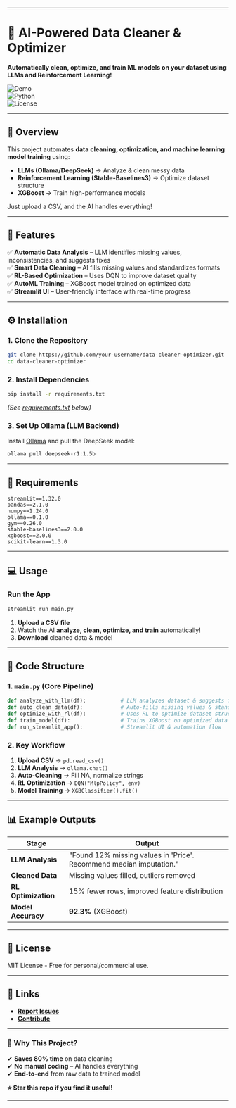 

---

# **🤖 AI-Powered Data Cleaner & Optimizer**  
**Automatically clean, optimize, and train ML models on your dataset using LLMs and Reinforcement Learning!**  

![Demo](https://img.shields.io/badge/Demo-Streamlit-FF4B4B?logo=streamlit)  
![Python](https://img.shields.io/badge/Python-3.10%2B-blue?logo=python)  
![License](https://img.shields.io/badge/License-MIT-green)  

---

## **📌 Overview**  
This project automates **data cleaning, optimization, and machine learning model training** using:  
- **LLMs (Ollama/DeepSeek)** → Analyze & clean messy data  
- **Reinforcement Learning (Stable-Baselines3)** → Optimize dataset structure  
- **XGBoost** → Train high-performance models  

Just upload a CSV, and the AI handles everything!  

---

## **🚀 Features**  
✅ **Automatic Data Analysis** – LLM identifies missing values, inconsistencies, and suggests fixes  
✅ **Smart Data Cleaning** – AI fills missing values and standardizes formats  
✅ **RL-Based Optimization** – Uses DQN to improve dataset quality  
✅ **AutoML Training** – XGBoost model trained on optimized data  
✅ **Streamlit UI** – User-friendly interface with real-time progress  

---

## **⚙️ Installation**  

### **1. Clone the Repository**  
```bash
git clone https://github.com/your-username/data-cleaner-optimizer.git
cd data-cleaner-optimizer
```

### **2. Install Dependencies**  
```bash
pip install -r requirements.txt
```
*(See [requirements.txt](#requirements) below)*  

### **3. Set Up Ollama (LLM Backend)**  
Install [Ollama](https://ollama.ai/) and pull the DeepSeek model:  
```bash
ollama pull deepseek-r1:1.5b
```

---

## **📂 Requirements**  
```plaintext
streamlit==1.32.0
pandas==2.1.0
numpy==1.24.0
ollama==0.1.0
gym==0.26.0
stable-baselines3==2.0.0
xgboost==2.0.0
scikit-learn==1.3.0
```

---

## **💻 Usage**  

### **Run the App**  
```bash
streamlit run main.py
```
1. **Upload a CSV file**  
2. Watch the AI **analyze, clean, optimize, and train** automatically!  
3. **Download** cleaned data & model  

---

## **🧠 Code Structure**  

### **1. `main.py` (Core Pipeline)**  
```python
def analyze_with_llm(df):           # LLM analyzes dataset & suggests fixes
def auto_clean_data(df):            # Auto-fills missing values & standardizes data
def optimize_with_rl(df):           # Uses RL to optimize dataset structure
def train_model(df):                # Trains XGBoost on optimized data
def run_streamlit_app():            # Streamlit UI & automation flow
```

### **2. Key Workflow**  
1. **Upload CSV** → `pd.read_csv()`  
2. **LLM Analysis** → `ollama.chat()`  
3. **Auto-Cleaning** → Fill NA, normalize strings  
4. **RL Optimization** → `DQN("MlpPolicy", env)`  
5. **Model Training** → `XGBClassifier().fit()`  

---

## **📊 Example Outputs**  
| Stage | Output |
|--------|--------|
| **LLM Analysis** | "Found 12% missing values in 'Price'. Recommend median imputation." |  
| **Cleaned Data** | Missing values filled, outliers removed |  
| **RL Optimization** | 15% fewer rows, improved feature distribution |  
| **Model Accuracy** | **92.3%** (XGBoost) |  

---

## **📜 License**  
MIT License - Free for personal/commercial use.  

---

## **🔗 Links**  
- **[Report Issues](https://github.com/your-username/data-cleaner-optimizer/issues)**  
- **[Contribute](https://github.com/your-username/data-cleaner-optimizer/pulls)**  

---

### **🎯 Why This Project?**  
✔ **Saves 80% time** on data cleaning  
✔ **No manual coding** – AI handles everything  
✔ **End-to-end** from raw data to trained model  

**⭐ Star this repo if you find it useful!**  

---
